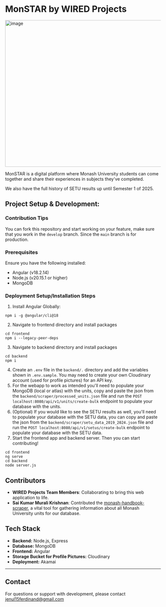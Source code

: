 # MonSTAR by WIRED Projects
<img width="1381" height="475" alt="image" src="https://github.com/user-attachments/assets/6281a492-2d9b-4a31-89c5-fd6da285f884" />

MonSTAR is a digital platform where Monash University students can come together and share their experiences in subjects they've completed.

We also have the full history of SETU results up until Semester 1 of 2025.

## Project Setup & Development:
### Contribution Tips
You can fork this repository and start working on your feature, make sure that you work in the `develop` branch. Since the `main` branch is for production.

### Prerequisites
Ensure you have the following installed:
- Angular (v18.2.14)
- Node.js (v20.15.1 or higher)
- MongoDB

### Deployment Setup/Installation Steps
1. Install Angular Globally:
```shell
npm i -g @angular/cli@18
```
2. Navigate to frontend directory and install packages
```shell
cd frontend
npm i --legacy-peer-deps
```
3. Navigate to backend directory and install packages
```shell
cd backend
npm i
```
4. Create an `.env` file in the `backend/.` directory and add the variables shown in `.env.sample`. You may need to create your own Cloudinary account (used for profile pictures) for an API key.
5. For the webapp to work as intended you'll need to populate your MongoDB (local or atlas) with the units, copy and paste the json from the `backend/scraper/processed_units.json` file and run the `POST localhost:8080/api/v1/units/create-bulk` endpoint to populate your database with the units.
6. (Optional) If you would like to see the SETU results as well, you'll need to populate your database with the SETU data, you can copy and paste the json from the `backend/scraper/setu_data_2019_2024.json` file and run the `POST localhost:8080/api/v1/setus/create-bulk` endpoint to populate your database with the SETU data.
5. Start the frontend app and backend server. Then you can start contributing!
```
cd frontend
ng serve
cd backend
node server.js
```

## Contributors
- **WIRED Projects Team Members**: Collaborating to bring this web application to life.
- **Sai Kumar Murali Krishnan**: Contributed the [monash-handbook-scraper](https://github.com/saikumarmk/monash-handbook-scraper), a vital tool for gathering information about all Monash University units for our database. 

## Tech Stack
- **Backend:** Node.js, Express
- **Database:** MongoDB
- **Frontend:** Angular
- **Storage Bucket for Profile Pictures:** Cloudinary
- **Deployment:** Akamai

---

## Contact
For questions or support with development, please contact jenul15ferdinand@gmail.com
